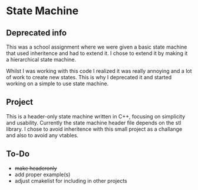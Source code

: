 # State Machine

## Deprecated info
This was a school assignment where we were given a basic state machine that used inheritence and had to extend it. I chose to extend it by making it a hierarchical state machine. 

Whilst I was working with this code I realized it was really annoying and a lot of work to create new states. This is why I deprecated it and started working on a simple to use state machine.

## Project
This is a header-only state machine written in C++, focusing on simplicity and usability. Currently the state machine header file depends on the stl library. I chose to avoid inheritence with this small project as a challange and also to avoid any vtables. 



## To-Do
- ~~make headeronly~~
- add proper example(s)
- adjust cmakelist for including in other projects
